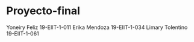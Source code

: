 # Proyecto-final
Yoneiry Feliz 19-EIIT-1-011  Erika Mendoza 19-EIIT-1-034      Limary Tolentino   19-EIIT-1-061
